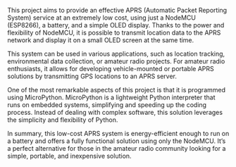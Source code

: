 This project aims to provide an effective APRS (Automatic Packet Reporting System) service at an extremely low cost, using just a NodeMCU (ESP8266), a battery, and a simple OLED display. Thanks to the power and flexibility of NodeMCU, it is possible to transmit location data to the APRS network and display it on a small OLED screen at the same time.

This system can be used in various applications, such as location tracking, environmental data collection, or amateur radio projects. For amateur radio enthusiasts, it allows for developing vehicle-mounted or portable APRS solutions by transmitting GPS locations to an APRS server.

One of the most remarkable aspects of this project is that it is programmed using MicroPython. MicroPython is a lightweight Python interpreter that runs on embedded systems, simplifying and speeding up the coding process. Instead of dealing with complex software, this solution leverages the simplicity and flexibility of Python.

In summary, this low-cost APRS system is energy-efficient enough to run on a battery and offers a fully functional solution using only the NodeMCU. It’s a perfect alternative for those in the amateur radio community looking for a simple, portable, and inexpensive solution.